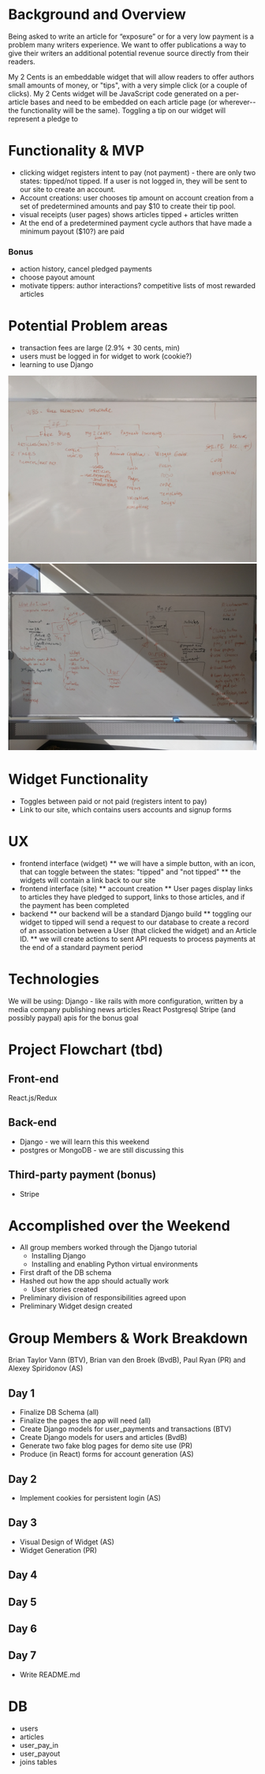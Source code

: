 # Background and Overview
Being asked to write an article for “exposure” or for a very low payment is a problem many writers experience. We want to offer publications a way to give their writers an additional potential revenue source directly from their readers.

My 2 Cents is an embeddable widget that will allow readers to offer authors small amounts of money, or "tips", with a very simple click (or a couple of clicks). My 2 Cents widget will be JavaScript code generated on a per-article bases and need to be embedded on each article page (or wherever--the functionality will be the same). Toggling a tip on our widget will represent a pledge to

# Functionality & MVP
 * clicking widget registers intent to pay (not payment) - there are only two states: tipped/not tipped. If a user is not logged in, they will be sent to our site to create an account.
 * Account creations: user chooses tip amount on account creation from a set of predetermined amounts and pay $10 to create their tip pool.
 * visual receipts (user pages) shows articles tipped + articles written
 * At the end of a predetermined payment cycle authors that have made a minimum payout ($10?) are paid

### Bonus
 - action history, cancel pledged payments
 - choose payout amount
 - motivate tippers: author interactions? competitive lists of most rewarded articles

# Potential Problem areas
 * transaction fees are large (2.9% + 30 cents, min)
 * users must be logged in for widget to work (cookie?)
 * learning to use Django

![plan1](https://github.com/Paul-Ryan/mytwocents/blob/master/docs/plan1.jpg)
![plan2](https://github.com/Paul-Ryan/mytwocents/blob/master/docs/plan2.jpg)


# Widget Functionality
 * Toggles between paid or not paid (registers intent to pay)
 * Link to our site, which contains users accounts and signup forms


# UX
  * frontend interface (widget)
  ** we will have a simple button, with an icon, that can toggle between the states: "tipped" and "not tipped"
  ** the widgets will contain a link back to our site
  * frontend interface (site)
  ** account creation
  ** User pages display links to articles they have pledged to support, links to those articles, and if the payment has been completed
  * backend
  ** our backend will be a standard Django build
  ** toggling our widget to tipped will send a request to our database to create a record of an association between a User (that clicked the widget) and an Article ID.
  ** we will create actions to sent API requests to process payments at the end of a standard payment period

# Technologies
We will be using:
Django - like rails with more configuration, written by a media company publishing news articles
React
Postgresql
Stripe (and possibly paypal) apis for the bonus goal

# Project Flowchart (tbd)


## Front-end
React.js/Redux

## Back-end
 * Django - we will learn this this weekend
 * postgres or MongoDB - we are still discussing this


## Third-party payment (bonus)
 * Stripe

# Accomplished over the Weekend

 * All group members worked through the Django tutorial
   * Installing Django
   * Installing and enabling Python virtual environments
 * First draft of the DB schema
 * Hashed out how the app should actually work
   * User stories created
 * Preliminary division of responsibilities agreed upon
 * Preliminary Widget design created

# Group Members & Work Breakdown
Brian Taylor Vann (BTV), Brian van den Broek (BvdB), Paul Ryan (PR) and
Alexey Spiridonov (AS)

## Day 1

 * Finalize DB Schema (all)
 * Finalize the pages the app will need (all)
 * Create Django models for user_payments and transactions (BTV)
 * Create Django models for users and articles (BvdB)
 * Generate two fake blog pages for demo site use (PR)
 * Produce (in React) forms for account generation (AS)

## Day 2

 * Implement cookies for persistent login (AS)

## Day 3

 * Visual Design of Widget (AS)
 * Widget Generation (PR)

## Day 4

## Day 5

## Day 6

## Day 7

* Write README.md

# DB
- users
- articles
- user_pay_in
- user_payout
- joins tables
